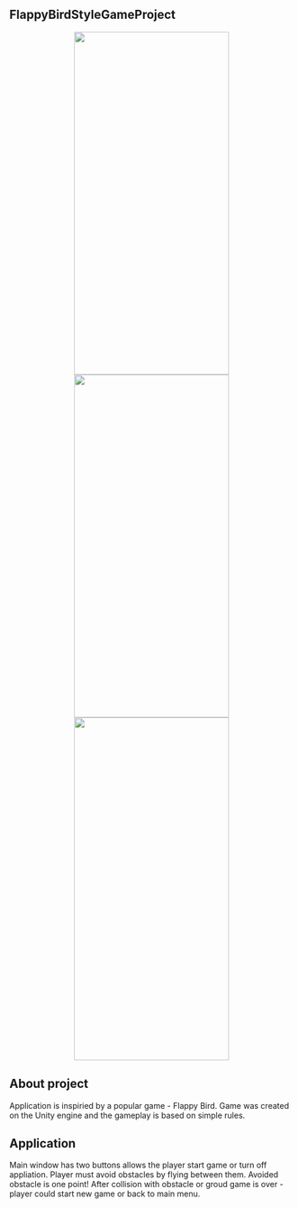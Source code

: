 ## FlappyBirdStyleGameProject

<p align="center">
 <img width="275" height="608" src="https://user-images.githubusercontent.com/82953710/131455562-96117fb9-5887-42b0-ba0b-9c25b857fa04.jpg">
 <img width="275" height="608" src="https://user-images.githubusercontent.com/82953710/131455897-fa791464-2624-4f1b-8f9c-7e338202b078.jpg">
 <img width="275" height="608" src="https://user-images.githubusercontent.com/82953710/131456053-7efd8685-ede7-471b-8d61-4194ea4a59b0.jpg">
</p>

## About project

Application is inspiried by a popular game - Flappy Bird. Game was created on the Unity engine and the gameplay is based on simple rules.


## Application

Main window has two buttons allows the player start game or turn off appliation. Player must avoid obstacles by flying between them. Avoided obstacle is one point! 
After collision with obstacle or groud game is over - player could start new game or back to main menu. 
